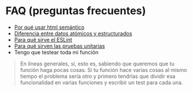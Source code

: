 # FAQ (preguntas frecuentes)

- [Por qué usar html semántico](https://youtu.be/vRqQRrULSxI)
- [Diferencia entre datos atómicos y estructurados](https://www.todojs.com/tipos-datos-javascript-es6/)
- [Para qué sirve el ESLint](https://es.paperblog.com/que-es-eslint-y-por-que-deberias-usarlo-5393037/)
- [Para qué sirven las pruebas unitarias](http://oscarmoreno.com/pruebas-unitarias/)
- Tengo que testear toda mi función

> En líneas generales, sí, esto es, sabiendo que queremos que tu función haga pocas cosas. Si tu función hace varias cosas al mismo tiempo el problema sería otro y primero tendrías que dividir esa funcionalidad en varias funciones y escribir un test para cada una.
